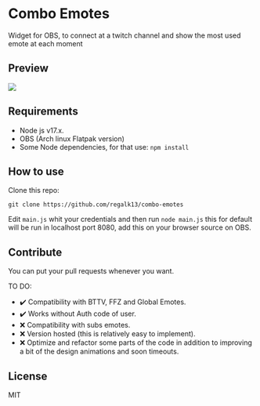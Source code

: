 # Combo Emotes

Widget for OBS, to connect at a twitch channel and show the most used emote at each moment

## Preview

<img src="https://im2.ezgif.com/tmp/ezgif-2-b0b26966cb.gif">

## Requirements

- Node js v17.x.
- OBS (Arch linux Flatpak version)
- Some Node dependencies, for that use: `npm install`

## How to use

Clone this repo:

`git clone https://github.com/regalk13/combo-emotes`

Edit `main.js` whit your credentials and then run `node main.js` this for default will be run in localhost port 8080, add this on your browser source on OBS.

## Contribute 

You can put your pull requests whenever you want.

TO DO:
 
- ✔️ Compatibility with BTTV, FFZ and Global Emotes.
- ✔️ Works without Auth code of user.
- ❌ Compatibility with subs emotes.
- ❌ Version hosted (this is relatively easy to implement).
- ❌ Optimize and refactor some parts of the code in addition to improving a bit of the design animations and soon timeouts.


## License 

MIT
